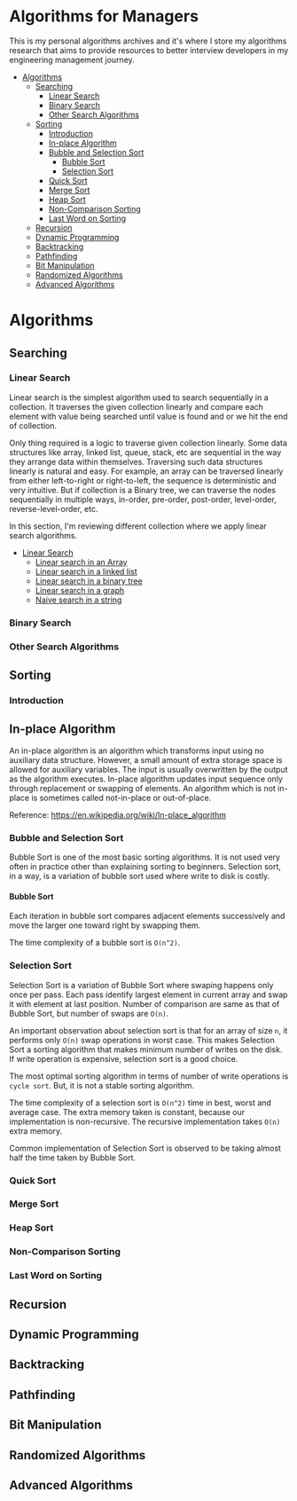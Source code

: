 # Algorithms for Managers

This is my personal algorithms archives and it's where I store my algorithms research that aims to provide resources to better interview developers in my engineering management journey.

- [Algorithms](#algorithms)
  - [Searching](#searching)
    - [Linear Search](#linear-search)
    - [Binary Search](#binary-search)
    - [Other Search Algorithms](#other-search-algorithms)
  - [Sorting](#sorting)
    - [Introduction](#introduction)
    - [In-place Algorithm](#in-place-algorithm)
    - [Bubble and Selection Sort](#bubble-and-selection-sort)
      - [Bubble Sort](#bubble-sort)
      - [Selection Sort](#selection-sort)
    - [Quick Sort](#quick-sort)
    - [Merge Sort](#merge-sort)
    - [Heap Sort](#heap-sort)
    - [Non-Comparison Sorting](#non-comparison-sorting)
    - [Last Word on Sorting](#last-word-on-sorting)
  - [Recursion](#recursion)
  - [Dynamic Programming](#dynamic-programming)
  - [Backtracking](#backtracking)
  - [Pathfinding](#pathfinding)
  - [Bit Manipulation](#bit-manipulation)
  - [Randomized Algorithms](#randomized-algorithms)
  - [Advanced Algorithms](#advanced-algorithms)

# Algorithms

## Searching

### Linear Search

Linear search is the simplest algorithm used to search sequentially in a collection. It traverses the given collection linearly and compare each element with value being searched until value is found and or we hit the end of collection.

Only thing required is a logic to traverse given collection linearly. Some data structures like array, linked list, queue, stack, etc are sequential in the way they arrange data within themselves. Traversing such data structures linearly is natural and easy. For example, an array can be traversed linearly from either left-to-right or right-to-left, the sequence is deterministic and very intuitive. But if collection is a Binary tree, we can traverse the nodes sequentially in multiple ways, in-order, pre-order, post-order, level-order, reverse-level-order, etc.

In this section, I'm reviewing different collection where we apply linear search algorithms.

- [Linear Search](algorithms/searching/linear-search/README.md)
  - [Linear search in an Array](algorithms/searching/linear-search/README.md#linear-search-in-an-array)
  - [Linear search in a linked list](algorithms/searching/linear-search/README.md#linear-search-in-a-linked-list)
  - [Linear search in a binary tree](algorithms/searching/linear-search/README.md#linear-search-in-a-binary-tree)
  - [Linear search in a graph](algorithms/searching/linear-search/README.md#linear-search-in-a-graph)
  - [Naive search in a string](algorithms/searching/linear-search/README.md#naive-search-in-a-string)

### Binary Search

### Other Search Algorithms

## Sorting

### Introduction

## In-place Algorithm

An in-place algorithm is an algorithm which transforms input using no auxiliary data structure. However, a small amount of extra storage space is allowed for auxiliary variables. The input is usually overwritten by the output as the algorithm executes. In-place algorithm updates input sequence only through replacement or swapping of elements. An algorithm which is not in-place is sometimes called not-in-place or out-of-place.

Reference: https://en.wikipedia.org/wiki/In-place_algorithm

### Bubble and Selection Sort

Bubble Sort is one of the most basic sorting algorithms. It is not used very often in practice other than explaining sorting to beginners. Selection sort, in a way, is a variation of bubble sort used where write to disk is costly.

#### Bubble Sort

Each iteration in bubble sort compares adjacent elements successively and move the larger one toward right by swapping them.

The time complexity of a bubble sort is `O(n^2)`.

### Selection Sort

Selection Sort is a variation of Bubble Sort where swaping happens only once per pass.
Each pass identify largest element in current array and swap it with element
at last position. Number of comparison are same as that of Bubble Sort,
but number of swaps are `O(n)`.

An important observation about selection sort is that for an array of
size `n`, it performs only `O(n)` swap operations in worst case.
This makes Selection Sort a sorting algorithm that makes minimum number of writes
on the disk. If write operation is expensive, selection sort is a good choice.

The most optimal sorting algorithm in terms of number of write operations is `cycle sort`.
But, it is not a stable sorting algorithm.

The time complexity of a selection sort is `O(n^2)` time in best, worst and average
case. The extra memory taken is constant, because our implementation is non-recursive.
The recursive implementation takes `O(n)` extra memory.

Common implementation of Selection Sort is observed to be taking almost half
the time taken by Bubble Sort.

### Quick Sort

### Merge Sort

### Heap Sort

### Non-Comparison Sorting

### Last Word on Sorting

## Recursion

## Dynamic Programming

## Backtracking

## Pathfinding

## Bit Manipulation

## Randomized Algorithms

## Advanced Algorithms
